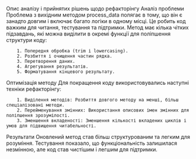 Опис аналізу і прийнятих рішень щодо рефакторінгу
    Аналіз проблеми
        Проблема з вихідним методом process_data полягає в тому, що він є занадто довгим і включає багато логіки в одному місці. Це робить код важким для читання, тестування та підтримки. Метод має кілька чітких підзавдань, які можна виділити в окремі функції для поліпшення структури коду:

        1. Попередня обробка (trim і lowercasing).
        2. Розбиття і очищення частин рядка.
        3. Перетворення даних.
        4. Агрегування результатів.
        5. Форматування кінцевого результату.

Оптимізація методу
    Для покращення коду використовувались наступні техніки рефакторінгу:

        1. Виділення методів: Розбиття довгого методу на менші, більш спеціалізовані методи.
        2. Перейменування змінних: Використання описових імен змінних для поліпшення зрозумілості.
        3. Зменшення вкладеності: Зменшення кількості вкладених циклів і умов для підвищення читабельності.

Результати
    Оновлений метод став більш структурованим та легким для розуміння. Тестування показало, що функціональність залишилася незмінною, але код став чистішим і легшим для підтримки.